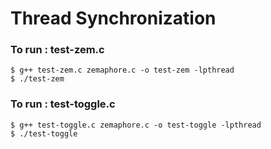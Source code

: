 # Thread Synchronization

### To run : test-zem.c

```
$ g++ test-zem.c zemaphore.c -o test-zem -lpthread
$ ./test-zem
```
    
### To run : test-toggle.c

```
$ g++ test-toggle.c zemaphore.c -o test-toggle -lpthread
$ ./test-toggle
```
